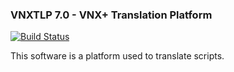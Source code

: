 ### VNXTLP 7.0 - VNX+ Translation Platform
[![Build Status](https://ci.appveyor.com/api/projects/status/github/marcussacana/VNXTLP?branch=master&retina=true)](https://ci.appveyor.com/project/marcussacana/vnxtlp)

This software is a platform used to translate scripts.
